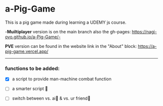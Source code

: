 # a-Pig-Game


This is a pig game made during learning a UDEMY js course.

-**Muiltiplayer** version is on the main branch also the gh-pages: https://nagi-ovo.github.io/a-Pig-Game/-

**PVE** version can be found in the website link in the "About" block:
https://a-pig-game.vercel.app/

-----------------------------------------------------------------
### functions to be added:

- [x] a script to provide man-machine combat function
- [ ] a smarter script 🤗
- [ ] switch between vs. ai🤖 & vs. ur friend👭


